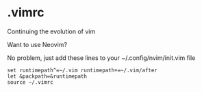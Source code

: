 # .vimrc
Continuing the evolution of vim

Want to use Neovim?

No problem, just add these lines to your ~/.config/nvim/init.vim file

```
set runtimepath^=~/.vim runtimepath+=~/.vim/after
let &packpath=&runtimepath
source ~/.vimrc
```
